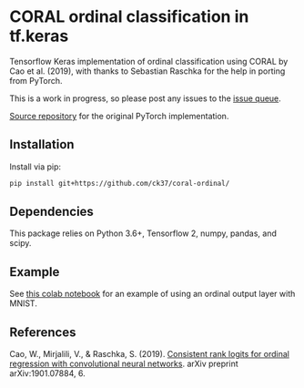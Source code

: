 # CORAL ordinal classification in tf.keras


Tensorflow Keras implementation of ordinal classification using CORAL by Cao et al. (2019), with thanks to Sebastian Raschka for the help in porting from PyTorch.

This is a work in progress, so please post any issues to the [issue queue](https://github.com/ck37/coral-ordinal/issues).

[Source repository](https://github.com/Raschka-research-group/coral-cnn/) for the original PyTorch implementation.

## Installation

Install via pip:

```bash
pip install git+https://github.com/ck37/coral-ordinal/
```

## Dependencies

This package relies on Python 3.6+, Tensorflow 2, numpy, pandas, and scipy.

## Example

See [this colab notebook](https://colab.research.google.com/drive/1AQl4XeqRRhd7l30bmgLVObKt5RFPHttn) for an example of using an ordinal output layer with MNIST.

## References

Cao, W., Mirjalili, V., & Raschka, S. (2019). [Consistent rank logits for ordinal regression with convolutional neural networks]( https://arxiv.org/abs/1901.07884). arXiv preprint arXiv:1901.07884, 6. 